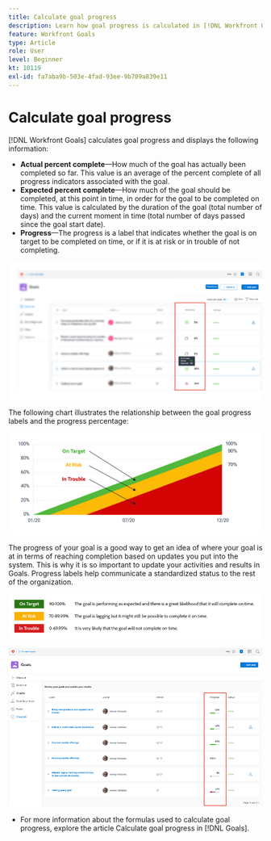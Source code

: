 ```yaml
---
title: Calculate goal progress
description: Learn how goal progress is calculated in [!DNL Workfront Goals].
feature: Workfront Goals
type: Article
role: User
level: Beginner
kt: 10119
exl-id: fa7aba9b-503e-4fad-93ee-9b709a839e11
---
```

# Calculate goal progress

[!DNL Workfront Goals] calculates goal progress and displays the following information:

* **Actual percent complete**—How much of the goal has actually been completed so far. This value is an average of the percent complete of all progress indicators associated with the goal.
* **Expected percent complete**—How much of the goal should be completed, at this point in time, in order for the goal to be completed on time. This value is calculated by the duration of the goal (total number of days) and the current moment in time (total number of days passed since the goal start date).
* **Progress**—The progress is a label that indicates whether the goal is on target to be completed on time, or if it is at risk or in trouble of not completing.

![A screenshot of goal progress in [!DNL Workfront Goals]](assets/13-workfront-goals-percent-complete.png)

The following chart illustrates the relationship between the goal progress labels and the progress percentage:

![A chart illustrating the relationship between goal progress labels and progress percentage](assets/14-workfront-goals-progress-statuses.jpeg)

The progress of your goal is a good way to get an idea of where your goal is at in terms of reaching completion based on updates you put into the system. This is why it is so important to update your activities and results in Goals. Progress labels help communicate a standardized status to the rest of the organization.

![A graphic covering the different progress labels in [!DNL Workfront Goals]](assets/15-workfront-goals-progress-bar-code.png)

![A screenshot of the goal progress percentage column in the [!UICONTROL Check-in] section of [!DNL Workfront Goals]](assets/16-workfront-goals-progress-status-bar.png)

<!-- Learn more graphic -->
 
* For more information about the formulas used to calculate goal progress, explore the article Calculate goal progress in [!DNL   Goals].
 

<!-- need link to documentation article, above -->
